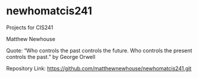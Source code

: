 # newhomatcis241
Projects for CIS241

Matthew Newhouse

Quote:
“Who controls the past controls the future. Who controls the present controls the past.” by  George Orwell


Repository Link: https://github.com/matthewnewhouse/newhomatcis241.git 
